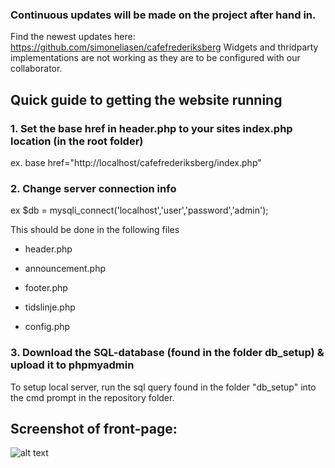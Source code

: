 ### Continuous updates will be made on the project after hand in.
Find the newest updates here: https://github.com/simoneliasen/cafefrederiksberg
Widgets and thridparty implementations are not working as they are to be configured with our collaborator.

## Quick guide to getting the website running

### 1. Set the base href in header.php to your sites index.php location (in the root folder)
ex. base href="http://localhost/cafefrederiksberg/index.php"

### 2. Change server connection info
ex $db = mysqli_connect('localhost','user','password','admin');

This should be done in the following files

- header.php

- announcement.php

- footer.php

- tidslinje.php

- config.php

### 3. Download the SQL-database (found in the folder db_setup) & upload it to phpmyadmin
To setup local server, run the sql query found in the folder "db_setup" into the cmd prompt in the repository folder.

## Screenshot of front-page:
![alt text](http://korius.dk/github/frederiksberg.PNG)
